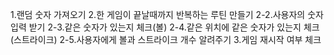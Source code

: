 1.랜덤 숫자 가져오기
2.한 게임이 끝날때까지 반복하는 루틴 만들기
 2-2.사용자의 숫자 입력 받기
 2-3.같은 숫자가 있는지 체크(볼)
 2-4.같은 위치에 같은 숫자가 있는지 체크(스트라이크)
 2-5.사용자에게 볼과 스트라이크 개수 알려주기
3.게임 재시작 여부 체크